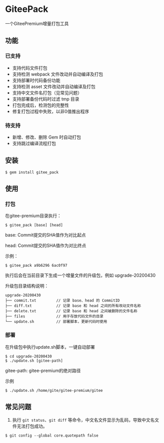 # GiteePack

一个GiteePremium增量打包工具

## 功能

### 已支持

- 支持代码文件打包
- 支持检测 webpack 文件改动并自动编译及打包
- 支持部署时代码备份功能
- 支持检测 asset 文件改动并自动编译及打包
- 支持中文文件名打包（见常见问题）
- 支持部署备份代码时过滤 tmp 目录
- 打包完成后，检测包的完整性
- 修复打包过程中失败，以非0值推出程序

### 待支持

- 新增、修改、删除 Gem 时自动打包
- 支持跳过编译流程打包

## 安装

```shell
$ gem install gitee_pack
```

## 使用

### 打包

在gitee-premium目录执行：

```shell
$ gitee_pack [base] [head]
```

base: Commit提交的SHA值作为对比起点

head: Commit提交的SHA值作为对比终点

示例：

```shell
$ gitee_pack a9b6296 6ac0f97
```

执行后会在当前目录下生成一个增量文件的升级包，例如 upgrade-20200430

升级包目录结构说明：

```
upgrade-20200430
├── commit.txt         // 记录 base、head 的 CommitID
├── diff.txt           // 记录 base 和 head 之间的所有改动文件名称
├── delete.txt         // 记录 base 和 head 之间被删除的文件名称
├── files              // 用于存放代码文件的目录
└── update.sh          // 部署脚本，更新代码时使用
```

### 部署

在升级包中执行update.sh脚本，一键自动部署

```shell
$ cd upgrade-20200430
$ ./update.sh [gitee-path]
```

gitee-path: gitee-premium的绝对路径

示例

```shell
$ ./update.sh /home/gite/gitee-premium/gitee
```

## 常见问题

1. 执行 `git status`、`git diff` 等命令，中文名文件显示为乱码，导致中文名文件无法打包成功。

```shell
$ git config --global core.quotepath false
```

